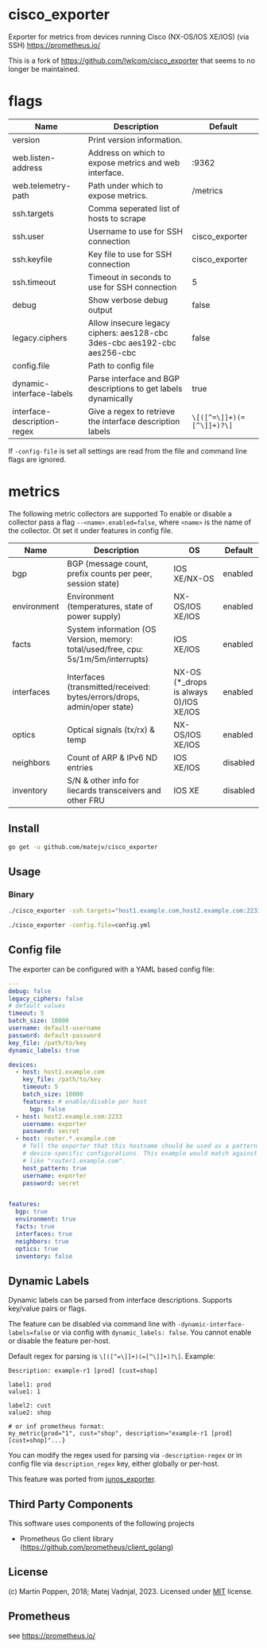 # cisco_exporter
Exporter for metrics from devices running Cisco (NX-OS/IOS XE/IOS) (via SSH) https://prometheus.io/

This is a fork of https://github.com/lwlcom/cisco_exporter that seems to no longer be maintained.

# flags
Name     | Description | Default
---------|-------------|---------
version | Print version information. |
web.listen-address | Address on which to expose metrics and web interface. | :9362
web.telemetry-path | Path under which to expose metrics. | /metrics
ssh.targets | Comma seperated list of hosts to scrape |
ssh.user | Username to use for SSH connection | cisco_exporter
ssh.keyfile | Key file to use for SSH connection | cisco_exporter
ssh.timeout | Timeout in seconds to use for SSH connection | 5
debug | Show verbose debug output | false
legacy.ciphers | Allow insecure legacy ciphers: aes128-cbc 3des-cbc aes192-cbc aes256-cbc | false
config.file | Path to config file |
dynamic-interface-labels | Parse interface and BGP descriptions to get labels dynamically | true
interface-description-regex | Give a regex to retrieve the interface description labels | `\[([^=\]]+)(=[^\]]+)?\]`

If `-config-file` is set all settings are read from the file and command line flags
are ignored.

# metrics

The following metric collectors are supported To enable or disable a collector pass a flag `--<name>.enabled=false`, where `<name>` is the name of the collector. Ot set it under features in config file.

Name     | Description | OS | Default
---------|-------------|----|--------
bgp | BGP (message count, prefix counts per peer, session state) | IOS XE/NX-OS | enabled
environment | Environment (temperatures, state of power supply) | NX-OS/IOS XE/IOS | enabled
facts | System information (OS Version, memory: total/used/free, cpu: 5s/1m/5m/interrupts) | IOS XE/IOS | enabled
interfaces | Interfaces (transmitted/received: bytes/errors/drops, admin/oper state) | NX-OS (*_drops is always 0)/IOS XE/IOS | enabled
optics | Optical signals (tx/rx) & temp | NX-OS/IOS XE/IOS | enabled
neighbors | Count of ARP & IPv6 ND entries | IOS XE/IOS | disabled
inventory | S/N & other info for liecards transceivers and other FRU | IOS XE | disabled

## Install
```bash
go get -u github.com/matejv/cisco_exporter
```

## Usage

### Binary
```bash
./cisco_exporter -ssh.targets="host1.example.com,host2.example.com:2233,172.16.0.1" -ssh.keyfile=cisco_exporter
```

```bash
./cisco_exporter -config.file=config.yml
```

## Config file
The exporter can be configured with a YAML based config file:

```yaml
---
debug: false
legacy_ciphers: false
# default values
timeout: 5
batch_size: 10000
username: default-username
password: default-password
key_file: /path/to/key
dynamic_labels: true

devices:
  - host: host1.example.com
    key_file: /path/to/key
    timeout: 5
    batch_size: 10000
    features: # enable/disable per host
      bgp: false
  - host: host2.example.com:2233
    username: exporter
    password: secret
  - host: router.*.example.com
    # Tell the exporter that this hostname should be used as a pattern when loading
    # device-specific configurations. This example would match against a hostname
    # like "router1.example.com".
    host_pattern: true
    username: exporter
    password: secret


features:
  bgp: true
  environment: true
  facts: true
  interfaces: true
  neighbors: true
  optics: true
  inventory: false

```

## Dynamic Labels

Dynamic labels can be parsed from interface descriptions. Supports key/value pairs or flags.

The feature can be disabled via command line with `-dynamic-interface-labels=false` or via config with `dynamic_labels: false`. You cannot enable or disable the feature per-host.

Default regex for parsing is `\[([^=\]]+)(=[^\]]+)?\]`. Example:

```
Description: example-r1 [prod] [cust=shop]

label1: prod
value1: 1

label2: cust
value2: shop

# or inf prometheus format:
my_metric{prod="1", cust="shop", description="example-r1 [prod] [cust=shop]"...}
```

You can modify the regex used for parsing via `-description-regex` or in config file via `description_regex` key, either globally or per-host.

This feature was ported from [junos_exporter](https://github.com/czerwonk/junos_exporter).

## Third Party Components
This software uses components of the following projects
* Prometheus Go client library (https://github.com/prometheus/client_golang)

## License
(c) Martin Poppen, 2018; Matej Vadnjal, 2023. Licensed under [MIT](LICENSE) license.

## Prometheus
see https://prometheus.io/
